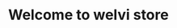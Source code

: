 <html>
<head>  
         <base href="/">
         <h1 id="list">Welcome to welvi store</h1>
         <meta charset="utf-8">
         <meta http-equiv="Permissions-Policy" content="interest-cohort=()"/>
         <link rel="shortcut icon" href="#">
         <title>welvi store</title> 
         <style media="screen">
                  body{                     
                  display: flex;
                  min-height: 100vh;
                  width: 100%; 
                  pading: 0;
                  margin: 0;
                  algin-items: center;
                  justify-content: center;
                  flex-direction: column;
                  }
                           
                  #uploader {
                  -webkit-appearance: none;
                  appearance: none;
                  width: 50%;
                  margin-bottom: 10px;
                  }
         </style>
</head>
         
<body>
<h2 id="list">Upload Your Theme!</h2>
         
<div class="theme-picker-view-toggle open" id="uploadTheme">
<label className="btn btn-primary" for="fileButton">upload</label>
<input type="file" value="upload" id="fileButton" style="display:none"/><br>
</div>
         
<progress value="0" max="100" id="uploader">0%</progress>
         
<script src="https://www.gstatic.com/firebasejs/8.5.0/firebase-app.js"></script>
<script src="https://www.gstatic.com/firebasejs/8.5.0/firebase-analytics.js"></script>
<script src="https://www.gstatic.com/firebasejs/8.5.0/firebase-storage.js"></script>             
                  
<!--Authentication-->         
<script src="https://www.gstatic.com/firebasejs/8.5.0/firebase-auth.js"></script>
<script src="https://www.gstatic.com/firebasejs/8.5.0/firebase-firestore.js"></script>

<script>
         <!--initialize firebase-->
         var config = {
         apiKey: "AIzaSyBSOWs_oAaro0Vbd12OFGVOjBju2T4U-_E",
         authDomain: "unity-login-ossp.firebaseapp.com",
         databaseURL: "https://unity-login-ossp-default-rtdb.firebaseio.com",
         projectId: "unity-login-ossp",
         storageBucket: "unity-login-ossp.appspot.com",
         messagingSenderId: "733261763610",
         appId: "1:733261763610:web:2a77fc42369d6999e1eda3",
         measurementId: "G-JYXE4KP83T"
         };
         firebase.initializeApp(config);
         firebase.analytics; 
         
         firebase.auth().onAuthStateChanged(function(user) {
         if (user) {
                  console.log("Welvi Store login success");
                  var name, email, uid;
                  name = user.displayName;
                  email = user.email;
                  uid = user.uid;
         } else { console.log("login fail"); }
         });

         
          <!-- download file-->
         var storage = firebase.storage();
         var storageRef = storage.ref();
         var listRef = storageRef.child('welvi/library');
         
         <!-- Find all the items.-->
         var i=-1;
         var list = document.getElementById('list');
         list.insertAdjacentHTML('afterend', '<section id="downloads">');
         //<section id="downloads">
         listRef.listAll().then(function(res) {
                  res.items.forEach(function(itemRef) { 
                           console.log(itemRef);
                           itemRef.getDownloadURL().then(function(url) {
                                    console.log('File available at', url);
                                    i++;
                                    var index = String(i);
                                    
                                    list.insertAdjacentHTML('afterend', '<a href="' + url + '" id="listNum' + index + '" class="btn">' + itemRef.name + '</a><br><br>');
         
                                    const xhr = new XMLHttpRequest();
                                    xhr.responseType = 'blob';
                                    xhr.onload = function(event) { var blob = xhr.response; };
                                    xhr.open('GET', url);
                                    xhr.send();
                                    });
                  }).catch(function(error) { 
                           switch (error.code) {
                                    case 'storage/object-not-found':
                                    // File doesn't exist
                                    break;
                                    case 'storage/unauthorized':
                                    // User doesn't have permission to access the object
                                    break;
                                    case 'storage/canceled':
                                    // User canceled the upload
                                    break;
                                    case 'storage/unknown':
                                    // Unknown error occurred, inspect the server response
                                    break;
                           }
                  });
         }).catch(function(error) {  });
         
         <!-- get elements-->
         var uploader = document.getElementById('uploader');
         var fileButton = document.getElementById('fileButton');
         
         <!-- listen for file selection-->
         fileButton.addEventListener('change', function(e) {
                  <!--get file-->
                  var file = e.target.files[0];
         
                  <!--create a storage ref-->
                  var storageRef = firebase.storage().ref('welvi/withhold/' + file.name);
         
                  var uploadTheme = document.getElementById('uploadTheme');
                  uploadTheme.insertAdjacentHTML('afterend', '<div id="fileName">'+file.name+'</div>');
         
                  <!--upload file-->
                  var task = storageRef.put(file);
         
                  <!--update progress bar-->
                  task.on('state_changed',
                  
                           function progress(snapshot) {
                           var percentage = (snapshot.bytesTransferred / snapshot.totalBytes) * 100;
                           uploader.value = percentage;
                           },
                  
                           function error(err) {
                  
                           },
                  
                           function complete() {
                  
                           }
                  
                  );
         });
         list.insertAdjacentHTML('afterend', '</section>');
         //</section>
         
</script>
</body>
        
</html>
